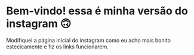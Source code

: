 # Bem-vindo! essa é minha versão do instagram 🙃

Modifiquei a página inicial do instagram como eu acho mais bonito estecicamente e fiz os links funcionarem.
